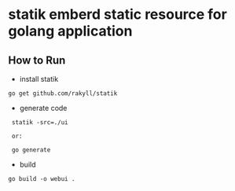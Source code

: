 # statik emberd static resource for golang application

## How  to Run

* install statik

```code
go get github.com/rakyll/statik
```

* generate code

```code
 statik -src=./ui

 or:

 go generate

```

* build

```code
go build -o webui .
```